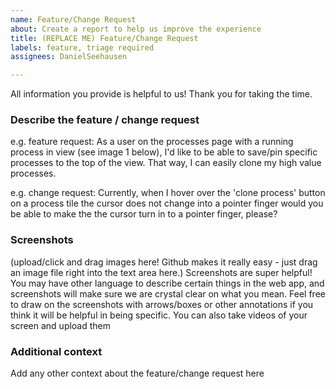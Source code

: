 ```yaml
---
name: Feature/Change Request
about: Create a report to help us improve the experience
title: (REPLACE ME) Feature/Change Request 
labels: feature, triage required
assignees: DanielSeehausen

---
```


All information you provide is helpful to us! Thank you for taking the time.

### Describe the feature / change request
e.g. feature request:
As a user on the processes page with a running process in view (see image 1 below),
I'd like to be able to save/pin specific processes to the top of the view.
That way, I can easily clone my high value processes. 

e.g. change request:
Currently, when I hover over the 'clone process' button on a process tile
the cursor does not change into a pointer finger
would you be able to make the the cursor turn in to a pointer finger, please?

### Screenshots
(upload/click and drag images here! Github makes it really easy - just drag an image file right into the text area here.)
Screenshots are super helpful! You may have other language to describe certain
things in the web app, and screenshots will make sure we are crystal clear on what you mean. 
Feel free to draw on the screenshots with arrows/boxes or other annotations if you think it will be helpful in being specific.
You can also take videos of your screen and upload them

### Additional context
Add any other context about the feature/change request here
